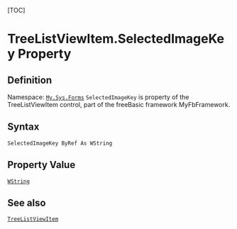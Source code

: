 [TOC]
# TreeListViewItem.SelectedImageKey Property

## Definition
Namespace: [`My.Sys.Forms`](My.Sys.Forms.md)
`SelectedImageKey` is property of the TreeListViewItem control, part of the freeBasic framework MyFbFramework.
## Syntax
```freeBasic
SelectedImageKey ByRef As WString
```
## Property Value
[`WString`]("https://www.freebasic.net/wiki/KeyPgWString")
## See also
[`TreeListViewItem`](TreeListViewItem.md)
